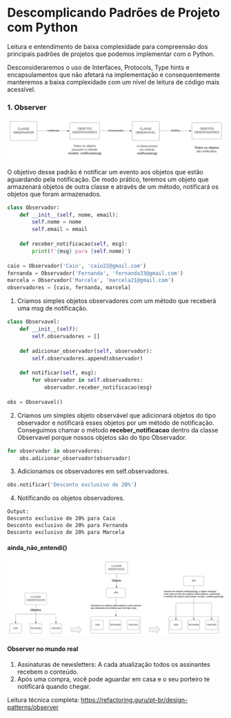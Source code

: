 # Descomplicando Padrões de Projeto com Python

Leitura e entendimento de baixa complexidade para compreensão dos principais padrões de projetos que podemos implementar com o Python.

Desconsideraremos o uso de Interfaces, Protocols, Type hints e encapsulamentos que não afetará na implementação e consequentemente manteremos a baixa complexidade com um nível de leitura de código mais acessível.  



### 1. Observer

<img src="https://raw.githubusercontent.com/gusantos1/Descomplicando_Padroes_de_Projetos/a90efd626b99c87aea4e561a9498f31825a21570/imgs/observer.svg">

O objetivo desse padrão é notificar um evento aos objetos que estão aguardando pela notificação. De modo prático, teremos um objeto que armazenará objetos de outra classe e através de um método, notificará os objetos que foram armazenados.

```python
class Observador:
    def __init__(self, nome, email):
        self.nome = nome
        self.email = email
        
    def receber_notificacao(self, msg):
        print(f'{msg} para {self.nome}')

caio = Observador('Caio', 'caio22@gmail.com')
fernanda = Observador('Fernanda', 'fernanda33@gmail.com')
marcela = Observador('Marcela', 'marcela21@gmail.com')
observadores = [caio, fernanda, marcela]
```
1. Criamos simples objetos observadores com um método que receberá uma msg de notificação.


```python
class Observavel:
    def __init__(self):
        self.observadores = []
    
    def adicionar_observador(self, observador):
        self.observadores.append(observador)
   	
    def notificar(self, msg):
        for observador in self.observadores:
            observador.receber_notificacao(msg)

obs = Observavel()
```

2. Criamos um simples objeto observável que adicionará objetos do tipo observador e notificará esses objetos por um método de notificação. Conseguimos chamar o método **receber_notificacao** dentro da classe Observavel porque nossos objetos são do tipo Observador.

````python
for observador in observadores:
    obs.adicionar_observador(observador)
````

3. Adicionamos os observadores em self.observadores.

```python
obs.notificar('Desconto exclusivo de 20%')
```
4. Notificando os objetos observadores.

```shell
Output:
Desconto exclusivo de 20% para Caio
Desconto exclusivo de 20% para Fernanda
Desconto exclusivo de 20% para Marcela
```

#### ainda_não_entendi()

<img src="https://raw.githubusercontent.com/gusantos1/Descomplicando_Padroes_de_Projetos/a90efd626b99c87aea4e561a9498f31825a21570/imgs/observer-final.svg">

#### Observer no mundo real

1. Assinaturas de newsletters: A cada atualização todos os assinantes recebem o conteúdo.
2. Após uma compra, você pode aguardar em casa e o seu porteiro te notificará quando chegar.



Leitura técnica completa: https://refactoring.guru/pt-br/design-patterns/observer